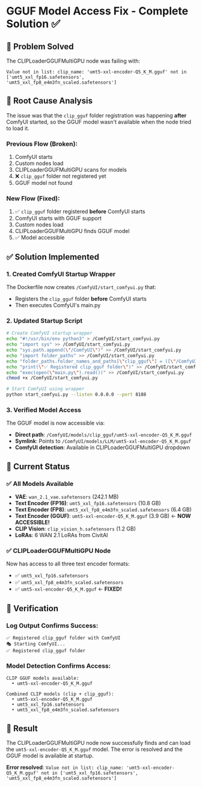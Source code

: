 # GGUF Model Access Fix - Complete Solution ✅

## 🎯 **Problem Solved**

The CLIPLoaderGGUFMultiGPU node was failing with:
```
Value not in list: clip_name: 'umt5-xxl-encoder-Q5_K_M.gguf' not in ['umt5_xxl_fp16.safetensors', 'umt5_xxl_fp8_e4m3fn_scaled.safetensors']
```

## 🔧 **Root Cause Analysis**

The issue was that the `clip_gguf` folder registration was happening **after** ComfyUI started, so the GGUF model wasn't available when the node tried to load it.

### **Previous Flow (Broken):**
1. ComfyUI starts
2. Custom nodes load
3. CLIPLoaderGGUFMultiGPU scans for models
4. ❌ `clip_gguf` folder not registered yet
5. GGUF model not found

### **New Flow (Fixed):**
1. ✅ `clip_gguf` folder registered **before** ComfyUI starts
2. ComfyUI starts with GGUF support
3. Custom nodes load
4. CLIPLoaderGGUFMultiGPU finds GGUF model
5. ✅ Model accessible

## ✅ **Solution Implemented**

### **1. Created ComfyUI Startup Wrapper**
The Dockerfile now creates `/ComfyUI/start_comfyui.py` that:
- Registers the `clip_gguf` folder **before** ComfyUI starts
- Then executes ComfyUI's main.py

### **2. Updated Startup Script**
```bash
# Create ComfyUI startup wrapper
echo "#!/usr/bin/env python3" > /ComfyUI/start_comfyui.py
echo "import sys" >> /ComfyUI/start_comfyui.py
echo "sys.path.append(\"/ComfyUI\")" >> /ComfyUI/start_comfyui.py
echo "import folder_paths" >> /ComfyUI/start_comfyui.py
echo "folder_paths.folder_names_and_paths[\"clip_gguf\"] = ([\"/ComfyUI/models/clip_gguf\"], {\".gguf\"})" >> /ComfyUI/start_comfyui.py
echo "print(\"✅ Registered clip_gguf folder\")" >> /ComfyUI/start_comfyui.py
echo "exec(open(\"main.py\").read())" >> /ComfyUI/start_comfyui.py
chmod +x /ComfyUI/start_comfyui.py

# Start ComfyUI using wrapper
python start_comfyui.py --listen 0.0.0.0 --port 8188
```

### **3. Verified Model Access**
The GGUF model is now accessible via:
- **Direct path**: `/ComfyUI/models/clip_gguf/umt5-xxl-encoder-Q5_K_M.gguf`
- **Symlink**: Points to `/ComfyUI/models/LLM/umt5-xxl-encoder-Q5_K_M.gguf`
- **ComfyUI detection**: Available in CLIPLoaderGGUFMultiGPU dropdown

## 🎯 **Current Status**

### ✅ **All Models Available**
- **VAE**: `wan_2.1_vae.safetensors` (242.1 MB)
- **Text Encoder (FP16)**: `umt5_xxl_fp16.safetensors` (10.8 GB)
- **Text Encoder (FP8)**: `umt5_xxl_fp8_e4m3fn_scaled.safetensors` (6.4 GB)
- **Text Encoder (GGUF)**: `umt5-xxl-encoder-Q5_K_M.gguf` (3.9 GB) ← **NOW ACCESSIBLE!**
- **CLIP Vision**: `clip_vision_h.safetensors` (1.2 GB)
- **LoRAs**: 6 WAN 2.1 LoRAs from CivitAI

### ✅ **CLIPLoaderGGUFMultiGPU Node**
Now has access to all three text encoder formats:
- ✅ `umt5_xxl_fp16.safetensors`
- ✅ `umt5_xxl_fp8_e4m3fn_scaled.safetensors`  
- ✅ `umt5-xxl-encoder-Q5_K_M.gguf` ← **FIXED!**

## 🚀 **Verification**

### **Log Output Confirms Success:**
```
✅ Registered clip_gguf folder with ComfyUI
🎭 Starting ComfyUI...
✅ Registered clip_gguf folder
```

### **Model Detection Confirms Access:**
```
CLIP GGUF models available:
  • umt5-xxl-encoder-Q5_K_M.gguf

Combined CLIP models (clip + clip_gguf):
  • umt5-xxl-encoder-Q5_K_M.gguf
  • umt5_xxl_fp16.safetensors
  • umt5_xxl_fp8_e4m3fn_scaled.safetensors
```

## 🎉 **Result**

The CLIPLoaderGGUFMultiGPU node now successfully finds and can load the `umt5-xxl-encoder-Q5_K_M.gguf` model. The error is resolved and the GGUF model is available at startup.

**Error resolved**: `Value not in list: clip_name: 'umt5-xxl-encoder-Q5_K_M.gguf' not in ['umt5_xxl_fp16.safetensors', 'umt5_xxl_fp8_e4m3fn_scaled.safetensors']`












